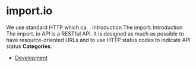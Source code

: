 # import.io


We use standard HTTP which ca. .  Introduction The import. Introduction The import. io API is a RESTful API. It is designed as much as possible to have resource-oriented URLs and to use HTTP status codes to indicate API status
**Categories**:

- [Development](https://github/awesome-apis/awesome-apis#development)



